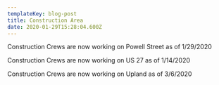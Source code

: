 ```yaml
---
templateKey: blog-post
title: Construction Area
date: 2020-01-29T15:28:04.600Z
---
```

Construction Crews are now working on Powell Street as of 1/29/2020

Construction Crews are now working on US 27 as of 1/14/2020

Construction Crews are now working on Upland as of 3/6/2020
